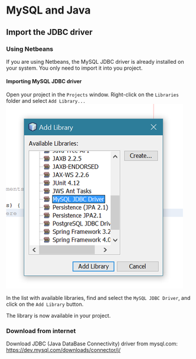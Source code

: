 # MySQL and Java

## Import the JDBC driver

### Using Netbeans

If you are using Netbeans, the MySQL JDBC driver is already installed on your system. You only need to import it into you project.

#### Importing MySQL JDBC driver

Open your project in the `Projects` window. Right-click on the `Libraries` folder and select `Add Library...`![Netbeans: Add library menu](/assets/netbeans_add_library.PNG)

In the list with available libraries, find and select the `MySQL JDBC Driver`, and click on the `Add Library` button.

The library is now available in your project.

### Download from internet
Download JDBC (Java DataBase Connectivity) driver from mysql.com: https://dev.mysql.com/downloads/connector/j/

